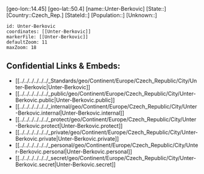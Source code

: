 ﻿---
location: [50.4,14.45]
mapzoom: [7,12] 
mapmarker: city 
type: City
tags:
- geo/City


SpocWebEntityId: 35117
isDeleted: false
confidential: public

---
[geo-lon::14.45]
[geo-lat::50.4]
[name::Unter-Berkovic]
[State::]
[Country::Czech_Rep.]
[StateId::]
[Population::]
[Unknown::]


```leaflet
id: Unter-Berkovic
coordinates: [[Unter-Berkovic]]
markerFile: [[Unter-Berkovic]]
defaultZoom: 11 
maxZoom: 18
```


## Confidential Links & Embeds: 
- [[../../../../../../_Standards/geo/Continent/Europe/Czech_Republic/City/Unter-Berkovic|Unter-Berkovic]] 
- [[../../../../../../_public/geo/Continent/Europe/Czech_Republic/City/Unter-Berkovic.public|Unter-Berkovic.public]] 
- [[../../../../../../_internal/geo/Continent/Europe/Czech_Republic/City/Unter-Berkovic.internal|Unter-Berkovic.internal]] 
- [[../../../../../../_protect/geo/Continent/Europe/Czech_Republic/City/Unter-Berkovic.protect|Unter-Berkovic.protect]] 
- [[../../../../../../_private/geo/Continent/Europe/Czech_Republic/City/Unter-Berkovic.private|Unter-Berkovic.private]] 
- [[../../../../../../_personal/geo/Continent/Europe/Czech_Republic/City/Unter-Berkovic.personal|Unter-Berkovic.personal]] 
- [[../../../../../../_secret/geo/Continent/Europe/Czech_Republic/City/Unter-Berkovic.secret|Unter-Berkovic.secret]] 
